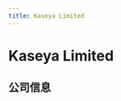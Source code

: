 ```yaml
---
title: Kaseya Limited
---
```


# Kaseya Limited

## 公司信息

<DirectHireCompanyTable state="florida" city="miami" companyJsonFileName="kaseya-limited" />